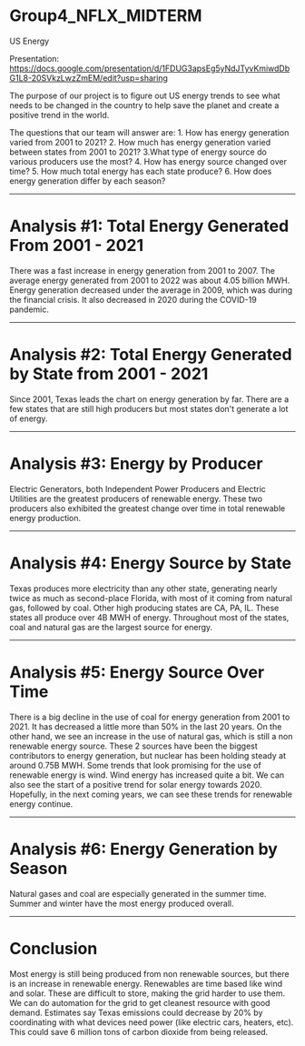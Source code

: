 # Group4_NFLX_MIDTERM

US Energy

Presentation: https://docs.google.com/presentation/d/1FDUG3apsEg5yNdJTyvKmiwdDbG1L8-20SVkzLwzZmEM/edit?usp=sharing

The purpose of our project is to figure out US energy trends to see what needs to be changed in the country to help save the planet and create a positive trend in the world. 

The questions that our team will answer are:
	1. How has energy generation varied from 2001 to 2021?
	2. How much has energy generation varied between states from 2001 to 2021?
	3.What type of energy source do various producers use the most?
	4. How has energy source changed over time?
	5. How much total energy has each state produce?
	6. How does energy generation differ by each season?

---

# Analysis #1: Total Energy Generated From 2001 - 2021

There was a fast increase in energy generation from 2001 to 2007. The average energy generated from 2001 to 2022 was about 4.05 billion MWH. Energy generation decreased under the average in 2009, which was during the financial crisis. It also decreased in 2020 during the COVID-19 pandemic.

---

# Analysis #2: Total Energy Generated by State from 2001 - 2021

Since 2001, Texas leads the chart on energy generation by far. There are a few states that are still high producers but most states don't generate a lot of energy. 

---

# Analysis #3: Energy by Producer

Electric Generators, both Independent Power Producers and Electric Utilities are the greatest producers of renewable energy. These two producers also exhibited the greatest change over time in total renewable energy production. 

---

# Analysis #4: Energy Source by State

Texas produces more electricity than any other state, generating nearly twice as much as second-place Florida, with most of it coming from natural gas, followed by coal. Other high producing states are CA, PA, IL. These states all produce over 4B MWH of energy. Throughout most of the states, coal and natural gas are the largest source for energy. 

---

# Analysis #5: Energy Source Over Time

There is a big decline in the use of coal for energy generation from 2001 to 2021. It has decreased a little more than 50% in the last 20 years. On the other hand, we see an increase in the use of natural gas, which is still a non renewable energy source. These 2 sources have been the biggest contributors to energy generation, but nuclear has been holding steady at around 0.75B MWH. Some trends that look promising for the use of renewable energy is wind. Wind energy has increased quite a bit. We can also see the start of a positive trend for solar energy towards 2020. Hopefully, in the next coming years, we can see these trends for renewable energy continue. 

---

# Analysis #6: Energy Generation by Season

Natural gases and coal are especially generated in the summer time. Summer and winter have the most energy produced overall. 

---

# Conclusion

Most energy is still being produced from non renewable sources, but there is an increase in renewable energy. Renewables are time based like wind and solar. These are difficult to store, making the grid harder to use them. We can do automation for the grid to get cleanest resource with good demand. Estimates say Texas emissions could decrease by 20% by coordinating with what devices need power (like electric cars, heaters, etc). This could save 6 million tons of carbon dioxide from being released.


